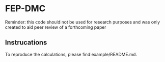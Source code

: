 # FEP-DMC
Reminder: this code should not be used for research purposes and was only created to aid peer review of a forthcoming paper

## Instrucations 

To reproduce the calculations, please find example/README.md. 
